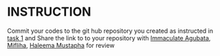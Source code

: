 # INSTRUCTION
Commit  your codes to the git hub repository you created as instructed in [task 1](https://github.com/eHealthAfrica/eHA-Academy-Capstone-Project/blob/main/Task%201.md) and Share the link to to your repository with 
[Immaculate Agubata](https://github.com/dimmysophy), [Mifliha](https://github.com/Muflih14), [Haleema Mustapha](https://github.com/HaleemaGit) for review
